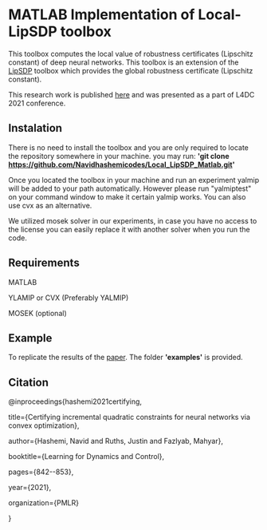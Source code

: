 # MATLAB Implementation of Local-LipSDP toolbox

This toolbox  computes the local value of robustness certificates (Lipschitz constant) of deep neural networks. This toolbox is an extension of the [LipSDP](https://github.com/mahyarfazlyab/LipSDP) toolbox which provides the global robustness certificate (Lipschitz constant).

This research work is published [here](https://proceedings.mlr.press/v144/hashemi21a.html) and was presented as a part of L4DC 2021 conference.

## Instalation

There is no need to install the toolbox and you are only required to locate the repository somewhere in your machine. you may run:
**'git clone https://github.com/Navidhashemicodes/Local_LipSDP_Matlab.git'**

Once you located the toolbox in your machine and run an experiment yalmip will be added to your path automatically. However please run "yalmiptest" on your command window to make it certain yalmip works. You can also use cvx as an alternative.

We utilized mosek solver in our experiments, in case you have no access to the license you can easily replace it with another solver when you run the code.
   
## Requirements
MATLAB

YLAMIP or CVX (Preferably YALMIP)

MOSEK (optional)



## Example

To replicate the results of the [paper](https://proceedings.mlr.press/v144/hashemi21a/hashemi21a.pdf). The folder **'examples'** is provided. 

## Citation

@inproceedings{hashemi2021certifying,
  
title={Certifying incremental quadratic constraints for neural networks via convex optimization},
  
author={Hashemi, Navid and Ruths, Justin and Fazlyab, Mahyar},
  
booktitle={Learning for Dynamics and Control},
  
pages={842--853},
  
year={2021},
  
organization={PMLR}

}



